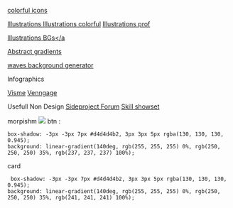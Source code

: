 <a href="https://www.iconshock.com/svg-icons/?ref=producthunt"> colorful icons </a>

<a href="https://www.glazestock.com/?ref=producthunt">Illustrations </a>
<a href="https://illlustrations.co/?ref=producthunt">Illustrations colorful</a>
<a href="https://www.glazestock.com/browse/">Illustrations prof</a>


<a href="https://freellustrations.com/?ref=producthunt"> Illustrations BGs</a
  
<a href="https://gradienta.io/?ref=producthunt">Abstract gradients</a>

<a href="https://www.producthunt.com/posts/get-waves"> waves background generator</a>
  
    
Infographics

<a href="https://www.visme.co/"> Visme</a>
<a href="https://infograph.venngage.com/">Venngage</a>
  
Usefull Non Design
<a href="https://www.indiehackers.com/">Sideproject Forum</a>
<a href="https://codersrank.io/?utm_source=producthunt.com&utm_medium=referral&utm_campaign=producthunt&ref=producthunt"> Skill showset</a>



morpishm 
<img src="https://caphe.sfo2.cdn.digitaloceanspaces.com/assets/images/neumorphism-ui-elements-for-sketch.jpg" />
btn :

    box-shadow: -3px -3px 7px #d4d4d4b2, 3px 3px 5px rgba(130, 130, 130, 0.945);
    background: linear-gradient(140deg, rgb(255, 255, 255) 0%, rgb(250, 250, 250) 35%, rgb(237, 237, 237) 100%);
    
 card
 
     box-shadow: -3px -3px 7px #d4d4d4b2, 3px 3px 5px rgba(130, 130, 130, 0.945);
    background: linear-gradient(140deg, rgb(255, 255, 255) 0%, rgb(250, 250, 250) 35%, rgb(241, 241, 241) 100%);
   
